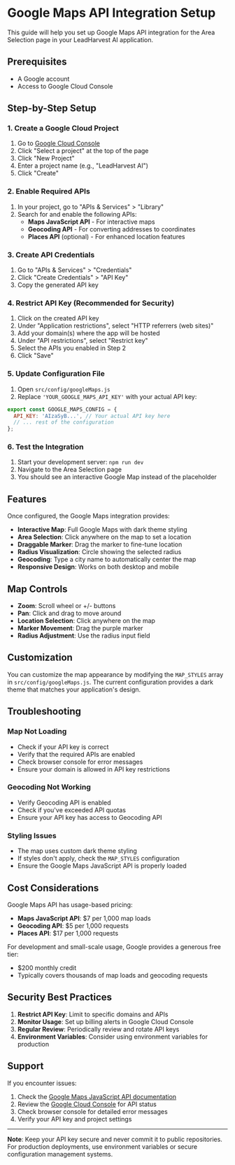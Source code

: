 # Google Maps API Integration Setup

This guide will help you set up Google Maps API integration for the Area Selection page in your LeadHarvest AI application.

## Prerequisites

- A Google account
- Access to Google Cloud Console

## Step-by-Step Setup

### 1. Create a Google Cloud Project

1. Go to [Google Cloud Console](https://console.cloud.google.com/)
2. Click "Select a project" at the top of the page
3. Click "New Project"
4. Enter a project name (e.g., "LeadHarvest AI")
5. Click "Create"

### 2. Enable Required APIs

1. In your project, go to "APIs & Services" > "Library"
2. Search for and enable the following APIs:
   - **Maps JavaScript API** - For interactive maps
   - **Geocoding API** - For converting addresses to coordinates
   - **Places API** (optional) - For enhanced location features

### 3. Create API Credentials

1. Go to "APIs & Services" > "Credentials"
2. Click "Create Credentials" > "API Key"
3. Copy the generated API key

### 4. Restrict API Key (Recommended for Security)

1. Click on the created API key
2. Under "Application restrictions", select "HTTP referrers (web sites)"
3. Add your domain(s) where the app will be hosted
4. Under "API restrictions", select "Restrict key"
5. Select the APIs you enabled in Step 2
6. Click "Save"

### 5. Update Configuration File

1. Open `src/config/googleMaps.js`
2. Replace `'YOUR_GOOGLE_MAPS_API_KEY'` with your actual API key:

```javascript
export const GOOGLE_MAPS_CONFIG = {
  API_KEY: 'AIzaSyB...', // Your actual API key here
  // ... rest of the configuration
};
```

### 6. Test the Integration

1. Start your development server: `npm run dev`
2. Navigate to the Area Selection page
3. You should see an interactive Google Map instead of the placeholder

## Features

Once configured, the Google Maps integration provides:

- **Interactive Map**: Full Google Maps with dark theme styling
- **Area Selection**: Click anywhere on the map to set a location
- **Draggable Marker**: Drag the marker to fine-tune location
- **Radius Visualization**: Circle showing the selected radius
- **Geocoding**: Type a city name to automatically center the map
- **Responsive Design**: Works on both desktop and mobile

## Map Controls

- **Zoom**: Scroll wheel or +/- buttons
- **Pan**: Click and drag to move around
- **Location Selection**: Click anywhere on the map
- **Marker Movement**: Drag the purple marker
- **Radius Adjustment**: Use the radius input field

## Customization

You can customize the map appearance by modifying the `MAP_STYLES` array in `src/config/googleMaps.js`. The current configuration provides a dark theme that matches your application's design.

## Troubleshooting

### Map Not Loading
- Check if your API key is correct
- Verify that the required APIs are enabled
- Check browser console for error messages
- Ensure your domain is allowed in API key restrictions

### Geocoding Not Working
- Verify Geocoding API is enabled
- Check if you've exceeded API quotas
- Ensure your API key has access to Geocoding API

### Styling Issues
- The map uses custom dark theme styling
- If styles don't apply, check the `MAP_STYLES` configuration
- Ensure the Google Maps JavaScript API is properly loaded

## Cost Considerations

Google Maps API has usage-based pricing:
- **Maps JavaScript API**: $7 per 1,000 map loads
- **Geocoding API**: $5 per 1,000 requests
- **Places API**: $17 per 1,000 requests

For development and small-scale usage, Google provides a generous free tier:
- $200 monthly credit
- Typically covers thousands of map loads and geocoding requests

## Security Best Practices

1. **Restrict API Key**: Limit to specific domains and APIs
2. **Monitor Usage**: Set up billing alerts in Google Cloud Console
3. **Regular Review**: Periodically review and rotate API keys
4. **Environment Variables**: Consider using environment variables for production

## Support

If you encounter issues:
1. Check the [Google Maps JavaScript API documentation](https://developers.google.com/maps/documentation/javascript)
2. Review the [Google Cloud Console](https://console.cloud.google.com/) for API status
3. Check browser console for detailed error messages
4. Verify your API key and project settings

---

**Note**: Keep your API key secure and never commit it to public repositories. For production deployments, use environment variables or secure configuration management systems.
